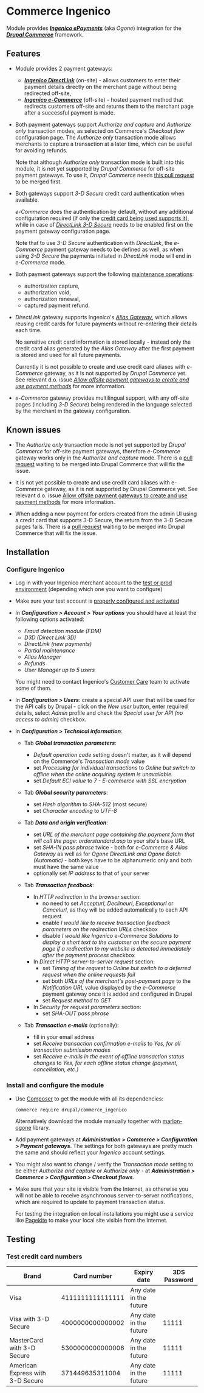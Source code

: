 # Commerce Ingenico

Module provides _**[Ingenico ePayments](http://payment-services.ingenico.com/)**_ (aka _Ogone_) integration for the _**[Drupal Commerce](https://www.drupal.org/project/commerce)**_ framework.

## Features

 - Module provides 2 payment gateways:
   - _**[Ingenico DirectLink](https://payment-services.ingenico.com/int/en/ogone/support/guides/integration%20guides/directlink)**_ (on-site) - allows customers to enter their payment details directly on the merchant page without being redirected off-site,
   - _**[Ingenico e-Commerce](https://payment-services.ingenico.com/int/en/ogone/support/guides/integration%20guides/e-commerce)**_ (off-site) - hosted payment method that redirects customers off-site and returns them to the merchant page after a successful payment is made.

 - Both payment gateways support _Authorize and capture_ and _Authorize only_ transaction modes, as selected on Commerce's _Checkout flow_ configuration page. The _Authorize only_ transaction mode allows merchants to capture a transaction at a later time, which can be useful for avoiding refunds.

   Note that although _Authorize only_ transaction mode is built into this module, it is not yet supported by _Drupal Commerce_ for off-site payment gateways. To use it, _Drupal Commerce_ needs [this pull request](https://github.com/drupalcommerce/commerce/pull/595) to be merged first.

 - Both gateways support _3-D Secure_ credit card authentication when available.

   _e-Commerce_ does the authentication by default, without any additional configuration required (if only the [credit card being used supports it](https://payment-services.ingenico.com/int/en/ogone/support/guides/integration%20guides/directlink-3-d/3-d-transaction-flow-via-directlink#comments)), while in case of [_DirectLink_ _3-D Secure_](https://payment-services.ingenico.com/int/en/ogone/support/guides/integration%20guides/directlink-3-d) needs to be enabled first on the payment gateway configuration page.

   Note that to use _3-D Secure_ authentication with _DirectLink_, the _e-Commerce_ payment gateway needs to be defined as well, as when using _3-D Secure_ the payments initiated in _DirectLink_ mode will end in _e-Commerce_ mode.

 - Both payment gateways support the following [maintenance operations](https://payment-services.ingenico.com/int/en/ogone/support/guides/integration%20guides/directlink/maintenance):
   - authorization capture,
   - authorization void,
   - authorization renewal,
   - captured payment refund.

 - _DirectLink_ gateway supports Ingenico's _[Alias Gateway](https://payment-services.ingenico.com/int/en/ogone/support/guides/integration%20guides/alias-gateway)_, which allows reusing credit cards for future payments without re-entering their details each time.

   No sensitive credit card information is stored locally - instead only the credit card alias generated by the _Alias Gateway_ after the first payment is stored and used for all future payments.

   Currently it is not possible to create and use credit card aliases with _e-Commerce_ gateway, as it is not supported by _Drupal Commerce_ yet. See relevant d.o. issue _[Allow offsite payment gateways to create and use payment methods](https://www.drupal.org/node/2838380)_ for more information.

 - _e-Commerce_ gateway provides multilingual support, with any off-site pages (including _3-D Secure_) being rendered in the language selected by the merchant in the gateway configuration.

## Known issues

 - The _Authorize only_ transaction mode is not yet supported by _Drupal Commerce_ for off-site payment gateways, therefore _e-Commerce_ gateway works only in the _Authorize and capture_ mode. There is a [pull request](https://github.com/drupalcommerce/commerce/pull/595) waiting to be merged into Drupal Commerce that will fix the issue.

 - It is not yet possible to create and use credit card aliases with e-Commerce gateway, as it is not supported by Drupal Commerce yet. See relevant d.o. issue [Allow offsite payment gateways to create and use payment methods](https://www.drupal.org/node/2838380) for more information.

 - When adding a new payment for orders created from the admin UI using a credit card that supports 3-D Secure, the return from the 3-D Secure pages fails. There is a [pull request](https://github.com/drupalcommerce/commerce/pull/601) waiting to be merged into Drupal Commerce that will fix the issue.

## Installation

### Configure Ingenico

 - Log in with your Ingenico merchant account to the [test or prod environment](https://payment-services.ingenico.com/int/en/login) (depending which one you want to configure)

 - Make sure your test account is [properly configured and activated](https://payment-services.ingenico.com/int/en/ogone/support/guides/user%20guides/test-account-creation/configure-account)

 - In _**Configuration > Account > Your options**_ you should have at least the following options activated:

   - _Fraud detection module (FDM)_
   - _D3D (Direct Link 3D)_
   - _DirectLink (new payments)_
   - _Partial maintenance_
   - _Alias Manager_
   - _Refunds_
   - _User Manager up to 5 users_

   You might need to contact Ingenico's <a href="mailto:support@ogone.com">Customer Care</a> team to activate some of them.

 - In _**Configuration > Users**_: create a special API user that will be used for the  API calls by Drupal - click on the _New user_ button, enter required details, select _Admin_ profile and check the _Special user for API (no access to admin)_ checkbox.

 - In _**Configuration > Technical information**_:

   - Tab _**Global transaction parameters**_:
     - _Default operation code_ setting doesn't matter, as it will depend on the Commerce's _Transaction mode_ value
     - set _Processing for individual transactions_ to _Online but switch to offline when the online acquiring system is unavailable._
     - set _Default ECI value_ to _7 - E-commerce with SSL encryption_

   - Tab _**Global security parameters**_:
     - set _Hash algorithm_ to _SHA-512_ (most secure)
     - set _Character encoding_ to _UTF-8_

   - Tab _**Data and origin verification**_:
     - set _URL of the merchant page containing the payment form that will call the page: orderstandard.asp_ to your site's base URL
     - set _SHA-IN pass phrase_ twice - both for _e-Commerce & Alias Gateway_ as well as for _Ogone DirectLink and Ogone Batch (Automatic)_ - both keys have to be alphanumeric only and both must have the same value
     - optionally set _IP address_ to that of your server
     
   - Tab _**Transaction feedback**_:
     - In _HTTP redirection in the browser_ section:
       - no need to set _Accepturl_, _Declineurl_, _Exceptionurl_ or _Cancelurl_, as they will be added automatically to each API request
       - enable _I would like to receive transaction feedback parameters on the redirection URLs_ checkbox
       - disable _I would like Ingenico e-Commerce Solutions to display a short text to the customer on the secure payment page if a redirection to my website is detected immediately after the payment process_ checkbox
     - In _Direct HTTP server-to-server request_ section:
       - set _Timing of the request_ to _Online but switch to a deferred request when the online requests fail_
       - set both _URLs of the merchant's post-payment page_ to the _Notification URL_ value displayed by the _e-Commerce_ payment gateway once it is added and configured in Drupal
       - set _Request method_ to _GET_
     - In _Security for request parameters_ section:
       - set _SHA-OUT pass phrase_

   - Tab _**Transaction e-mails**_ (optionally):
     - fill in your email address
     - set _Receive transaction confirmation e-mails_ to _Yes, for all transaction submission modes_
     - set _Receive e-mails in the event of offline transaction status changes_ to _Yes, for each offline status change (payment, cancellation, etc.)_

### Install and configure the module

 - Use [Composer](https://getcomposer.org/) to get the module with all its dependencies:

   ```
   commerce require drupal/commerce_ingenico
   ```

   Alternatively download the module manually together with [marlon-ogone](https://github.com/marlon-be/marlon-ogone) library.

 - Add payment gateways at _**Administration > Commerce > Configuration > Payment gateways**_. The settings for both gateways are pretty much the same and should reflect your _Ingenico_ account settings.

 - You might also want to change / verify the _Transaction mode_ setting to be either _Authorize and capture_ or _Authorize only_ - at _**Administration > Commerce > Configuration > Checkout flows**_.

 - Make sure that your site is visible from the Internet, as otherwise you will not be able to receive asynchronous server-to-server notifications, which are required to update to payment transaction status.

   For testing the integration on local installations you might use a service like [Pagekite](https://pagekite.net/) to make your local site visible from the Internet.

## Testing

### Test credit card numbers

 Brand                             |   Card number    |      Expiry date       | 3DS Password
-----------------------------------|------------------|------------------------|--------------
 Visa                              | 4111111111111111 | Any date in the future |
 Visa with 3-D Secure              | 4000000000000002 | Any date in the future |    11111
 MasterCard with 3-D Secure        | 5300000000000006 | Any date in the future |    11111
 American Express with 3-D Secure  | 371449635311004  | Any date in the future |    11111
